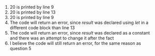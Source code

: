 1. 20 is printed by line 9
2. 20 is printed by line 13
3. 20 is printed by line 9
4. The code will return an error, since *result* was declared using *let* in a different code block than line 13
5. The code will return an error, since *result* was declared as a constant and there was an attempt to change it after the fact
6. I believe the code will still return an error, for the same reason as question 5